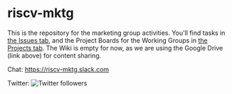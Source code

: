 # riscv-mktg

This is the repository for the marketing group activities. You'll find tasks in [the Issues tab](https://github.com/riscv/riscv-mktg/issues), and the Project Boards for the Working Groups in [the Projects tab](https://github.com/riscv/riscv-mktg/projects). The Wiki is empty for now, as we are using the Google Drive (link above) for content sharing.

Chat: https://riscv-mktg.slack.com

Twitter: ![Twitter followers](https://img.shields.io/twitter/follow/risc_v.svg?style=social&label=Followers)
